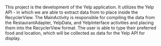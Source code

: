 This project is the development of the Yelp application. It utilizes the Yelp API - in 
which we are able to extract data from to place inside the RecyclerView. The
MainActivity is responsible for compiling the data from the RestaurantAdapter, 
YelpData, and YelpInterface activities and placing them into the RecyclerView format.
The user is able to type their preferred food and location, which will be collected
as data for the Yelp API for display. 
